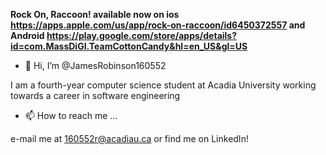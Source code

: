 **Rock On, Raccoon! available now on ios https://apps.apple.com/us/app/rock-on-raccoon/id6450372557 and Android https://play.google.com/store/apps/details?id=com.MassDiGI.TeamCottonCandy&hl=en_US&gl=US**

- 👋 Hi, I’m @JamesRobinson160552

I am a fourth-year computer science student at Acadia University working towards a career in software engineering

- 📫 How to reach me ...

e-mail me at 160552r@acadiau.ca or find me on LinkedIn!

<!---
JamesRobinson160552/JamesRobinson160552 is a ✨ special ✨ repository because its `README.md` (this file) appears on your GitHub profile.
You can click the Preview link to take a look at your changes.
--->
